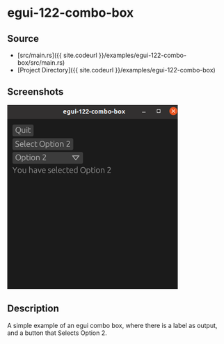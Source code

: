 
# egui-122-combo-box


## Source
- [src/main.rs]({{ site.codeurl }}/examples/egui-122-combo-box/src/main.rs)
- [Project Directory]({{ site.codeurl }}/examples/egui-122-combo-box)


## Screenshots

![Screenshot](screen1.png)

## Description

A simple example of an egui combo box, where there is a label as output, and a button that Selects Option 2.



